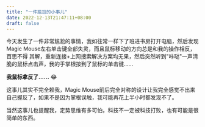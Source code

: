 ```yaml
---
title: "一件尴尬的小事儿"
date: 2022-12-13T21:47:11+08:00
draft: false
---
```


今天发生了一件非常尴尬的事情，我如往常一样下了班进书房打开电脑，然后发现Magic Mouse左右单击键全部失灵，而且鼠标移动的方向总是和我的操作相反，百思不得
其解，重新连接+上网搜索解决方案均无果，然后突然听到"咔哒"一声清脆的鼠标点击声，我的手掌根按到了鼠标的单击键......

**我鼠标拿反了......** 😂

这事儿其实不完全赖我，Magic Mouse前后完全对称的设计让我完全感觉不出来自己握反了，如果不是因为掌根误触，我可能再花上半小时都发现不了。

当然这事儿也提醒我，定势思维有多可怕，科技不一定被科技打败，也有可能是很简单的东西。
